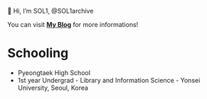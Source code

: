 👋 Hi, I’m SOL1, @SOL1archive

You can visit **[My Blog](https://sol1archive.github.io/)** for more informations!

# Schooling
- Pyeongtaek High School
- 1st year Undergrad - Library and Information Science - Yonsei University, Seoul, Korea
  
